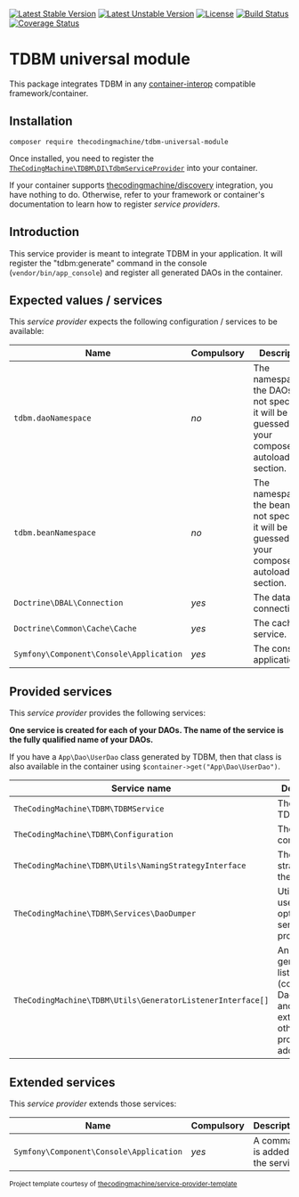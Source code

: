 [![Latest Stable Version](https://poser.pugx.org/thecodingmachine/tdbm-universal-module/v/stable)](https://packagist.org/packages/thecodingmachine/tdbm-universal-module)
[![Latest Unstable Version](https://poser.pugx.org/thecodingmachine/tdbm-universal-module/v/unstable)](https://packagist.org/packages/thecodingmachine/tdbm-universal-module)
[![License](https://poser.pugx.org/thecodingmachine/tdbm-universal-module/license)](https://packagist.org/packages/thecodingmachine/tdbm-universal-module)
[![Build Status](https://travis-ci.org/thecodingmachine/tdbm-universal-module.svg?branch=master)](https://travis-ci.org/thecodingmachine/tdbm-universal-module)
[![Coverage Status](https://coveralls.io/repos/thecodingmachine/tdbm-universal-module/badge.svg?branch=master&service=github)](https://coveralls.io/github/thecodingmachine/tdbm-universal-module?branch=master)

# TDBM universal module

This package integrates TDBM in any [container-interop](https://github.com/container-interop/service-provider) compatible framework/container.

## Installation

```
composer require thecodingmachine/tdbm-universal-module
```

Once installed, you need to register the [`TheCodingMachine\TDBM\DI\TdbmServiceProvider`](src/DI/TdbmServiceProvider.php) into your container.

If your container supports [thecodingmachine/discovery](https://github.com/thecodingmachine/discovery) integration, you have nothing to do. Otherwise, refer to your framework or container's documentation to learn how to register *service providers*.

## Introduction

This service provider is meant to integrate TDBM in your application.
It will register the "tdbm:generate" command in the console (`vendor/bin/app_console`) and register all generated DAOs in the container.

## Expected values / services

This *service provider* expects the following configuration / services to be available:

| Name                                    | Compulsory | Description                            |
|-----------------------------------------|------------|----------------------------------------|
| `tdbm.daoNamespace`                     | *no*       | The namespace of the DAOs. If not specified, it will be guessed from your composer.json autoload section.  |
| `tdbm.beanNamespace`                    | *no*       | The namespace of the beans. If not specified, it will be guessed from your composer.json autoload section. |
| `Doctrine\DBAL\Connection`              | *yes*      | The database connection. |
| `Doctrine\Common\Cache\Cache`           | *yes*      | The cache service. |
| `Symfony\Component\Console\Application` | *yes*      | The console application. |

## Provided services

This *service provider* provides the following services:

**One service is created for each of your DAOs. The name of the service is the fully qualified name of your DAOs.**

If you have a `App\Dao\UserDao` class generated by TDBM, then that class is also available in the container using `$container->get("App\Dao\UserDao")`.

| Service name                | Description                          |
|-----------------------------|--------------------------------------|
| `TheCodingMachine\TDBM\TDBMService`              | The TDBMService  |
| `TheCodingMachine\TDBM\Configuration`              | The TDBM configuration  |
| `TheCodingMachine\TDBM\Utils\NamingStrategyInterface`              | The naming strategy for the beans  |
| `TheCodingMachine\TDBM\Services\DaoDumper`              | Utility class used to optimize the service provider  |
| `TheCodingMachine\TDBM\Utils\GeneratorListenerInterface[]` | An array of generator listeners (contains the DaoDumper and can be extended by other providers to add more). |

## Extended services

This *service provider* extends those services:

| Name                                    | Compulsory | Description                       |
|-----------------------------------------|------------|-----------------------------------|
| `Symfony\Component\Console\Application` | *yes*      | A command is added to the service |


<small>Project template courtesy of <a href="https://github.com/thecodingmachine/service-provider-template">thecodingmachine/service-provider-template</a></small>
